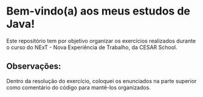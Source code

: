# Bem-vindo(a) aos meus __estudos de Java__!

Este repositório tem por objetivo organizar os exercícios realizados durante o curso do NExT - Nova Experiência de Trabalho, da CESAR School.

## Observações:
Dentro da resolução do exercício, coloquei os enunciados na parte superior como comentário do código para mantê-los organizados.